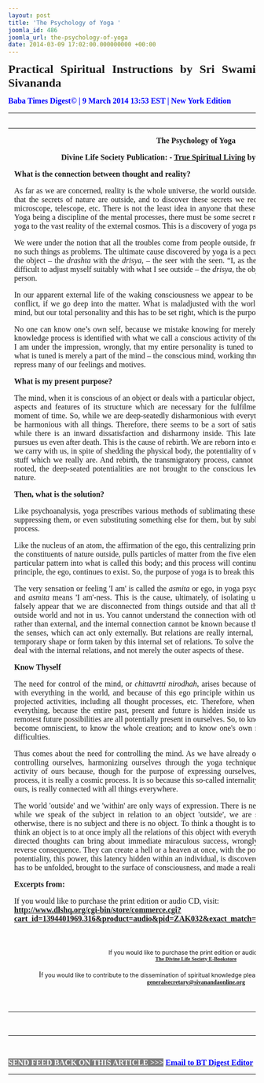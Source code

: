 ```yaml
---
layout: post
title: 'The Psychology of Yoga '
joomla_id: 486
joomla_url: the-psychology-of-yoga
date: 2014-03-09 17:02:00.000000000 +00:00
---
```

<p style="text-align: justify;"><span style="font-size: 18pt; font-family: book antiqua,palatino;"><strong><span style="line-height: 115%;"><strong><span style="line-height: 115%;">Practical Spiritual Instructions by Sri Swami Sivananda</span></strong></span></strong></span></p>
<p style="text-align: justify;"><strong><span style="font-family: book antiqua,palatino; font-size: 12pt; color: #3366ff;"><span style="line-height: 115%;"><span style="color: #0000ff;">Baba Times Digest© | 9 March 2014 13:53 EST | New York Edition</span><br /></span></span></strong></p>
<hr />
<div>
<table align="left" cellpadding="0" cellspacing="0" vspace="0" hspace="0">
<tbody>
<tr>
<td style="padding: 0in 9pt;" align="left" valign="top">
<p style="text-align: center;" align="center"><span style="font-size: 12pt; font-family: book antiqua,palatino;"><strong>The Psychology of Yoga</strong></span></p>
<p style="text-align: center;" align="center"><span style="font-size: 12pt; font-family: book antiqua,palatino;"><strong>Divine Life Society Publication: - </strong><a href="http://www.swami-krishnananda.org/living/living_20.html"><strong>True Spiritual Living</strong></a><strong> by Swami Krishnananda</strong></span></p>
<p style="text-align: justify;"><span style="font-size: 12pt; font-family: book antiqua,palatino;"><strong>What is the connection between thought and reality? </strong></span></p>
<p style="text-align: justify;"><span style="font-size: 12pt; font-family: book antiqua,palatino;">As far as we are concerned, reality is the whole universe, the world outside. There is a feeling in the mind of man that the secrets of nature are outside, and to discover these secrets we require externalized instruments such as microscope, telescope, etc. There is not the least idea in anyone that these secrets are hidden in our own selves. Yoga being a discipline of the mental processes, there must be some secret relevance of this internal process called yoga to the vast reality of the external cosmos. This is a discovery of yoga psychology.</span></p>
<p style="text-align: justify;"><span style="font-size: 12pt; font-family: book antiqua,palatino;">We were under the notion that all the troubles come from people outside, from the world external to us. There are no such things as problems. The ultimate cause discovered by yoga is a peculiar maladjustment of the subject with the object – the <em>drashta</em> with the <em>drisya</em>, – the seer with the seen. “I, as the seer, the observer, the subject, find it difficult to adjust myself suitably with what I see outside – the <em>drisya</em>, the object world, including everything, every person.</span></p>
<p style="text-align: justify;"><span style="font-size: 12pt; font-family: book antiqua,palatino;">In our apparent external life of the waking consciousness we appear to be in harmony with others, but there is a conflict, if we go deep into the matter. What is maladjusted with the world outside is not merely our conscious mind, but our total personality and this has to be set right, which is the purpose of yoga.</span></p>
<p style="text-align: justify;"><span style="font-size: 12pt; font-family: book antiqua,palatino;">No one can know one’s own self, because we mistake knowing for merely a conscious activity of the mind. The knowledge process is identified with what we call a conscious activity of the mind. When I am aware of an object, I am under the impression, wrongly, that my entire personality is tuned to that object in this act of knowing, but what is tuned is merely a part of the mind – the conscious mind, working through the sense organs. Consciously we repress many of our feelings and motives.</span></p>
<p style="text-align: justify;"><span style="font-size: 12pt; font-family: book antiqua,palatino;"><strong>What is my present purpose?</strong></span></p>
<p style="text-align: justify;"><span style="font-size: 12pt; font-family: book antiqua,palatino;">The mind, when it is conscious of an object or deals with a particular object, takes out from its resources only those aspects and features of its structure which are necessary for the fulfilment of a chosen purpose at that given moment of time. So, while we are deep-seatedly disharmonious with everything, we openly and overtly appear to be harmonious with all things. Therefore, there seems to be a sort of satisfaction and a success in outward life, while there is an inward dissatisfaction and disharmony inside. This latency for disharmony that is within us pursues us even after death. This is the cause of rebirth. We are reborn into embodiment in successive lives because we carry with us, in spite of shedding the physical body, the potentiality of which we are made – the psychological stuff which we really are. And rebirth, the transmigratory process, cannot be put an end to as long as the deep-rooted, the deep-seated potentialities are not brought to the conscious level and made a part of our conscious nature.</span></p>
<p style="text-align: justify;"><span style="font-size: 12pt; font-family: book antiqua,palatino;"><strong>Then, what is the solution? </strong></span></p>
<p style="text-align: justify;"><span style="font-size: 12pt; font-family: book antiqua,palatino;">Like psychoanalysis, yoga prescribes various methods of sublimating these deeper impulses, not by repressing or suppressing them, or even substituting something else for them, but by sublimating them by a very slow growing process.</span></p>
<p style="text-align: justify;"><span style="font-size: 12pt; font-family: book antiqua,palatino;">Like the nucleus of an atom, the affirmation of the ego, this centralizing principle within us, draws sustenance from the constituents of nature outside, pulls particles of matter from the five elements towards itself, arranges them in a particular pattern into what is called this body; and this process will continue endlessly as long as this centralizing principle, the ego, continues to exist. So, the purpose of yoga is to break this fortress of ego.</span></p>
<p style="text-align: justify;"><span style="font-size: 12pt; font-family: book antiqua,palatino;">The very sensation or feeling 'I am' is called the <em>asmita</em> or ego, in yoga psychology. <em>Asmi</em> in Sanskrit means 'I am', and <em>asmita</em> means 'I am'-ness. This is the cause, ultimately, of isolating us from all creation outside, making it falsely appear that we are disconnected from things outside and that all the problems and difficulties are in the outside world and not in us. You cannot understand the connection with others because the connection is internal rather than external, and the internal connection cannot be known because the <em>asmita</em>, the ego, works only through the senses, which can act only externally. But relations are really internal, and the external relationship is only a temporary shape or form taken by this internal set of relations. To solve the problems of life, therefore, we have to deal with the internal relations, and not merely the outer aspects of these.</span></p>
<p style="text-align: justify;"><span style="font-size: 12pt; font-family: book antiqua,palatino;"><strong>Know Thyself</strong></span></p>
<p style="text-align: justify;"><span style="font-size: 12pt; font-family: book antiqua,palatino;">The need for control of the mind, or <em>chittavrtti nirodhah</em>, arises because of our entire personality being involved with everything in the world, and because of this ego principle within us being the seed form of all the future projected activities, including all thought processes, etc. Therefore, when we know ourselves, we have known everything, because the entire past, present and future is hidden inside us. Even the unimaginable past and the remotest future possibilities are all potentially present in ourselves. So, to know one's own self is, in other words, to become omniscient, to know the whole creation; and to know one's own real difficulties is to know everyone's difficulties.</span></p>
<p style="text-align: justify;"><span style="font-size: 12pt; font-family: book antiqua,palatino;">Thus comes about the need for controlling the mind. As we have already observed, this psychological process of controlling ourselves, harmonizing ourselves through the yoga techniques, is not merely a so-called internal activity of ours because, though for the purpose of expressing ourselves, we may talk of yoga as an internal process, it is really a cosmic process. It is so because this so-called internality of ours, this apparent individuality of ours, is really connected with all things everywhere.</span></p>
<p style="text-align: justify;"><span style="font-size: 12pt; font-family: book antiqua,palatino;">The world 'outside' and we 'within' are only ways of expression. There is neither a 'within' nor a 'without'. And so, while we speak of the subject in relation to an object 'outside', we are speaking in the language of the ego; otherwise, there is no subject and there is no object. To think a thought is to think an object simultaneously, and to think an object is to at once imply all the relations of this object with everything anywhere. Therefore, while rightly directed thoughts can bring about immediate miraculous success, wrongly directly thoughts can bring about a reverse consequence. They can create a hell or a heaven at once, with the power of our thinking. This capacity, this potentiality, this power, this latency hidden within an individual, is discovered by the psychology of yoga; and this has to be unfolded, brought to the surface of consciousness, and made a reality of day-to-day experience.</span></p>
<p><span style="font-size: 12pt; font-family: book antiqua,palatino;"><strong>Excerpts from:</strong></span></p>
<p><span style="font-size: 12pt; font-family: book antiqua,palatino;">If you would like to purchase the print edition or audio CD, visit: </span><br /><span style="font-size: 12pt; font-family: book antiqua,palatino;"> <a href="http://www.dlshq.org/cgi-bin/store/commerce.cgi?cart_id=1394401969.316&amp;product=audio&amp;pid=ZAK032&amp;exact_match=on&amp;keywords=true+spiritual+living" target="_blank"><strong></strong></a><strong><a href="http://www.dlshq.org/cgi-bin/store/commerce.cgi?cart_id=1394401969.316&amp;product=audio&amp;pid=ZAK032&amp;exact_match=on&amp;keywords=true+spiritual+living">http://www.dlshq.org/cgi-bin/store/commerce.cgi?cart_id=1394401969.316&amp;product=audio&amp;pid=ZAK032&amp;exact_match=on&amp;keywords=true+spiritual+living</a></strong></span><strong></strong></p>
<br />
<p style="text-align: center;" align="center"><span style="font-size: 9pt;">If you would like to purchase the print edition or audio CD, visit:</span> <br /> <strong><span style="font-family: 'Arial Narrow','sans-serif'; font-size: 8pt;"><a href="http://www.dlshq.org/cgi-bin/store/commerce.cgi?category=krishnananda&amp;cart_id=1394930528.401">The Divine Life Society E-Bookstore</a></span></strong></p>
<p style="text-align: center;" align="center">&nbsp;I<span style="font-size: 9pt;">f you would like to contribute to the dissemination of spiritual knowledge please contact the General Secretary at:</span><strong><span style="font-family: 'Calibri','sans-serif'; font-size: 9pt; line-height: 115%;"><a href="mailto:generalsecretary@sivanandaonline.org"> </a><a href="mailto:generalsecretary@sivanandaonline.org">generalsecretary@sivanandaonline.org</a></span></strong></p>
<p>&nbsp;</p>
</td>
</tr>
</tbody>
</table>
</div>
<p>&nbsp;</p>
<hr />
<p><span style="font-family: book antiqua,palatino; font-size: 12pt;"><a href="http://en.wikipedia.org/wiki/Independence_Day_%28United_States%29"><span style="color: #0000ff;"><span style="color: #0000ff;"><br style="font-family: book antiqua,palatino; font-size: 12pt;" /></span></span></a><span style="color: #0000ff;"><span style="color: #0000ff;"><span style="color: #000000;"></span></span></span></span></p>
<p><span style="font-family: book antiqua,palatino; font-size: 12pt;"><span style="color: #0000ff;"><span style="color: #0000ff;"><span style="font-size: 11pt; line-height: 115%; font-family: 'Book Antiqua','serif';"><strong><span style="font-family: book antiqua,palatino; font-size: 12pt; color: #3366ff;"><span style="line-height: 115%;"><span style="color: #000000;"><span style="background-color: #808080; color: #ffffff;">SEND FEED BACK ON THIS ARTICLE &gt;&gt;&gt;</span> <a href="mailto:thebabatimes@gmail.com"><span style="color: #0000ff;"><span style="color: #0000ff;">Email to BT Digest Editor</span></span></a><br /></span></span></span></strong></span></span></span></span></p>
<hr />
<p>&nbsp;</p>
